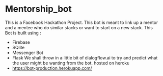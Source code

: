 # Mentorship_bot
This is a Facebook Hackathon Project. 
This bot is meant to link up a mentor and a mentee who do similar stacks or want to start on a new stack.
This Bot is built using :
- Firebase 
- SQlite
- Messenger Bot
- Flask
We shall throw in a little bit of dialogflow.ai to try and predict what the user might be wanting from the bot.
hosted on heroku
- https://bot-production.herokuapp.com/